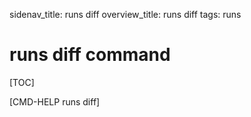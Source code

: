 sidenav_title: runs diff
overview_title: runs diff
tags: runs

# runs diff command

[TOC]

[CMD-HELP runs diff]
